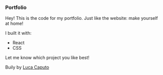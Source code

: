 ### Portfolio

Hey! This is the code for my portfolio. Just like the website: make yourself at home! 

I built it with:
  - React
  - CSS

Let me know which project you like best!

Buily by [Luca Caputo](https://github.com/lucspt)